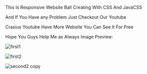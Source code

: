 This Is Responsive Website Ball Creating With CSS And JavaCSS 

And If You Have any Problem Just Checkout Our Youtube

Crasius Youtube Have More Website You Can See It For Free 

Hope You Guys Help Me as Always
Image Preview:



![first1](https://github.com/CrasiusAhmed/Responsive-Website-Ball/assets/164026375/c8619734-26b1-493f-9452-c47d26e5e9a9)

![first2](https://github.com/CrasiusAhmed/Responsive-Website-Ball/assets/164026375/97fee7cd-8857-4b8e-a198-f232def3f00a)

![second2 copy](https://github.com/CrasiusAhmed/Responsive-Website-Ball/assets/164026375/96ba53c1-5e01-4361-bb64-55eefa6b7555)


